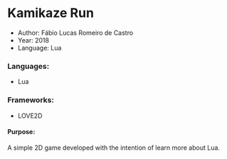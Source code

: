 # Kamikaze Run
- Author: Fábio Lucas Romeiro de Castro
- Year: 2018
- Language: Lua

### Languages:
- Lua

### Frameworks:
- LOVE2D

#### Purpose:
A simple 2D game developed with the intention of learn more about Lua.
